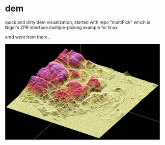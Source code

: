 # dem
quick and dirty dem visualization, started with repo "multiPick" which is Nigel's ZPR interface multiple-picking example for linux

amd went from there..

![alt text](dem.png)
